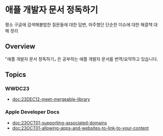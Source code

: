 # 애플 개발자 문서 정독하기

평소 구글에 검색해볼법한 질문들에 대한 답변, 마주했던 단순한 이슈에 대한 해결책 대해 정리

## Overview

⌜애플 개발자 문서 정독하기⌟ 은 공부하는 애플 개발자 문서를 번역/요약하고 있습니다.

## Topics

### WWDC23

- <doc:23DEC12-meet-mergeable-library>

### Apple Developer Docs

- <doc:23OCT01-supporting-associated-domains>
- <doc:23OCT01-allowing-apps-and-websites-to-link-to-your-content>
